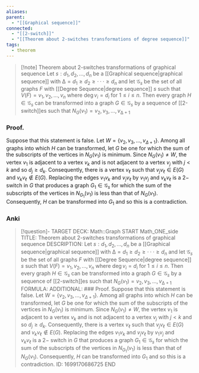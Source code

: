 ```yaml
---
aliases: 
parent:
  - "[[Graphical sequence]]"
connected:
  - "[[2-switch]]"
  - "[[Theorem about 2-switches transformations of degree sequence]]"
tags:
  - theorem
---
```


> [!note] Theorem about 2-switches transformations of graphical sequence
Let $s : d_1,d_2,...,d_n$ be a [[Graphical sequence|graphical sequence]] with $∆ = d_1 ≥ d_2 ≥ ··· ≥ d_n$ and let $\mathcal{G}_s$ be the set of all graphs $F$ with [[Degree Sequence|degree sequence]] $s$ such that $V(F)={v_1,v_2,...,v_n}$ where $\deg v_i =d_i$ for $1≤i≤n$. 
Then every graph $H ∈ \mathcal{G}_s$  can be transformed into a graph $G ∈ \mathcal{G}_s$ by a sequence of [[2-switch]]es such that $N_G(v_1) = {v_2, v_3, . . . , v_{∆+1}}$

### Proof. 
Suppose that this statement is false. Let $W=\{v_2,v_3,\ldots,v_{\Delta+1}\}.$ Among all graphs into which $H$ can be transformed, let $G$ be one for which the sum of the subscripts of the vertices in $N_G(v_1)$ is minimum. Since $N_G( v_1) \neq W$, the vertex $v_1$ is adjacent to a vertex $v_k$ and is not adjacent to a vertex $v_j$ with $j<k$ and so $d_j\geq d_k.$ Consequently, there is a vertex $v_{\ell}$ such that $v_jv_{\ell}\in E(G)$ and $v_kv_\ell\not \in E( G) .$ Replacing the edges $v_1v_k$ and $v_jv_\ell$ by $v_1v_j$ and $v_kv_\ell\mathrm{~is~a~2- }$ switch in $G$ that produces a graph $G_1\in\mathcal{G}_s$ for which the sum of the subscripts of the vertices in $N_{G_1}(v_1)$ is less than that of $N_G(v_1).$ Consequently, $H$ can be transformed into $G_1$ and so this is a contradiction.

### Anki
> [!question]-
TARGET DECK: Math::Graph
START
Math_ONE_side
TITLE: Theorem about 2-switches transformations of graphical sequence
DESCRIPTION: Let $s : d_1,d_2,...,d_n$ be a [[Graphical sequence|graphical sequence]] with $∆ = d_1 ≥ d_2 ≥ ··· ≥ d_n$ and let $\mathcal{G}_s$ be the set of all graphs $F$ with [[Degree Sequence|degree sequence]] $s$ such that $V(F)={v_1,v_2,...,v_n}$ where $\deg v_i =d_i$ for $1≤i≤n$. 
Then every graph $H ∈ \mathcal{G}_s$  can be transformed into a graph $G ∈ \mathcal{G}_s$ by a sequence of [[2-switch]]es such that $N_G(v_1) = {v_2, v_3, . . . , v_{∆+1}}$
FORMULA: 
ADDITIONAL: ### Proof. 
Suppose that this statement is false. Let $W=\{v_2,v_3,\ldots,v_{\Delta+1}\}.$ Among all graphs into which $H$ can be transformed, let $G$ be one for which the sum of the subscripts of the vertices in $N_G(v_1)$ is minimum. Since $N_G( v_1) \neq W$, the vertex $v_1$ is adjacent to a vertex $v_k$ and is not adjacent to a vertex $v_j$ with $j<k$ and so $d_j\geq d_k.$ Consequently, there is a vertex $v_{\ell}$ such that $v_jv_{\ell}\in E(G)$ and $v_kv_\ell\not \in E( G) .$ Replacing the edges $v_1v_k$ and $v_jv_\ell$ by $v_1v_j$ and $v_kv_\ell\mathrm{~is~a~2- }$ switch in $G$ that produces a graph $G_1\in\mathcal{G}_s$ for which the sum of the subscripts of the vertices in $N_{G_1}(v_1)$ is less than that of $N_G(v_1).$ Consequently, $H$ can be transformed into $G_1$ and so this is a contradiction.
ID: 1699170686725
END














